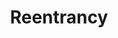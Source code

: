 ---
guid: "B0702E8D-8493-4130-BA6F-41919A554BE5"
title: "Reentrancy"
description: "In episode 19, we discuss the recent Wolf Game reentrancy attack and its implications. We also cover Omnichain, the reason why bridges and L2s keep getting hacked, and the different types of vulnerabilities in bridges. Join us for valuable insights on reentrancy and security in the blockchain space."
pubDate: "Tue, 12 Apr 2022 18:00:00 -0500" # 6pm New York time
itunes-explicit: false
itunes-episode: 19
itunes-episodeType: Full

# More info
youtube-full: https://www.youtube.com/watch?v=LYA6fnhG7q0
discussion: https://twitter.com/fulldecent/status/1514018893513252868

# Timeline
timeline:
  - seconds: 0
    title: Intro
  - seconds: 40
    title: NFT Tallinn updates
  - seconds: 124
    title: Wolf Game hack
  - seconds: 171
    title: Is safeTransferFrom bad?
  - seconds: 245
    title: Check effects interactions pattern
  - seconds: 279
    title: What does a reentrancy vulnerability look like?
  - seconds: 381
    title: A CS definition of reentrancy issues
  - seconds: 428
    title: A math definition of reentrancy issues
  - seconds: 501
    title: What is Ethereum Magicians?
  - seconds: 539
    title: What is Ethereum Cat Herders?
  - seconds: 784
    title: Kinds of vulnerabilities in bridges
  - seconds: 823
    title: Basic attacks on bridges


# File information
enclosure-url: "GET THIS EPISODE DATE AND NUMBER"
enclosure-length: 21010236
enclosure-type: "audio/x-m4a"
itunes-duration: 1028
---